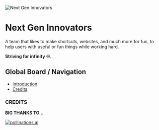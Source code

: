 ![Next Gen Innovators](https://avatars.githubusercontent.com/u/213254345?s=200&v=4)
# Next Gen Innovators

A team that likes to make shortcuts, websites, and much more for fun, to help users with useful or fun things while working hard. 

**Striving for infinity ♾️**.

## Global Board / Navigation


- [Introduction](#next-gen-innovators)
- [Credits](#credits)

### CREDITS

**BIG THANKS TO...**

[![pollinations.ai](https://pollinations.ai/banner.webp)](https://pollinations.ai/)

